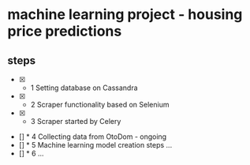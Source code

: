 
# machine learning project - housing price predictions 
## steps 
- [x] * 1 	Setting database on Cassandra 
- [x] * 2 	Scraper functionality based on Selenium
- [x] * 3 	Scraper started by Celery 
- [] * 4 	Collecting data from OtoDom  - ongoing 
- [] * 5 	Machine learning model creation steps ... 
- [] * 6 	...

